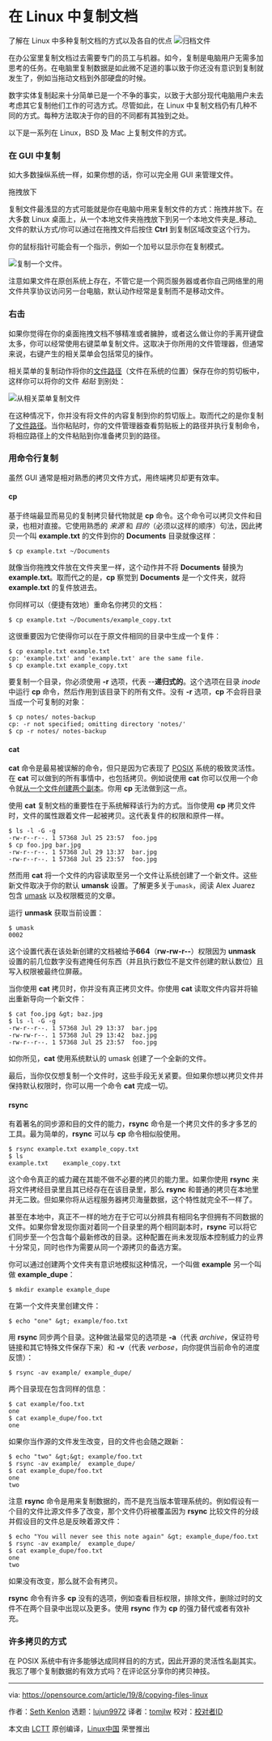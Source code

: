 [#]: collector: (lujun9972)
[#]: translator: (tomjlw)
[#]: reviewer: ( )
[#]: publisher: ( )
[#]: url: ( )
[#]: subject: (Copying files in Linux)
[#]: via: (https://opensource.com/article/19/8/copying-files-linux)
[#]: author: (Seth Kenlon https://opensource.com/users/sethhttps://opensource.com/users/scottnesbitthttps://opensource.com/users/greg-p)

在 Linux 中复制文档
======

了解在 Linux 中多种复制文档的方式以及各自的优点
![归档文件][1]

在办公室里复制文档过去需要专门的员工与机器。如今，复制是电脑用户无需多加思考的任务。在电脑里复制数据是如此微不足道的事以致于你还没有意识到复制就发生了，例如当拖动文档到外部硬盘的时候。

数字实体复制起来十分简单已是一个不争的事实，以致于大部分现代电脑用户未去考虑其它复制他们工作的可选方式。尽管如此，在 Linux 中复制文档仍有几种不同的方式。每种方法取决于你的目的不同都有其独到之处。

以下是一系列在 Linux，BSD 及 Mac 上复制文件的方式。

### 在 GUI 中复制
如大多数操纵系统一样，如果你想的话，你可以完全用 GUI 来管理文件。

拖拽放下

复制文件最浅显的方式可能就是你在电脑中用来复制文件的方式：拖拽并放下。在大多数 Linux 桌面上，从一个本地文件夹拖拽放下到另一个本地文件夹是_移动_文件的默认方式/你可以通过在拖拽文件后按住 **Ctrl** 到复制区域改变这个行为。

你的鼠标指针可能会有一个指示，例如一个加号以显示你在复制模式。

![复制一个文件。][2]

注意如果文件在原创系统上存在，不管它是一个网页服务器或者你自己网络里的用文件共享协议访问另一台电脑，默认动作经常是复制而不是移动文件。

### 右击

如果你觉得在你的桌面拖拽文档不够精准或者臃肿，或者这么做让你的手离开键盘太多，你可以经常使用右键菜单复制文件。这取决于你所用的文件管理器，但通常来说，右键产生的相关菜单会包括常见的操作。

相关菜单的复制动作将你的[文件路径][3]（文件在系统的位置）保存在你的剪切板中，这样你可以将你的文件 _粘贴_ 到别处：


![从相关菜单复制文件][4]

在这种情况下，你并没有将文件的内容复制到你的剪切版上。取而代之的是你复制了[文件路径][3]。当你粘贴时，你的文件管理器查看剪贴板上的路径并执行复制命令，将相应路径上的文件粘贴到你准备拷贝到的路径。

### 用命令行复制

虽然 GUI 通常是相对熟悉的拷贝文件方式，用终端拷贝却更有效率。

#### cp

基于终端最显而易见的复制拷贝替代物就是 **cp** 命令。这个命令可以拷贝文件和目录，也相对直接。它使用熟悉的 _来源_ 和 _目的_（必须以这样的顺序）句法，因此拷贝一个叫 **example.txt** 的文件到你的 **Documents** 目录就像这样：

```
$ cp example.txt ~/Documents
```

就像当你拖拽文件放在文件夹里一样，这个动作并不将 **Documents** 替换为 **example.txt**。取而代之的是，**cp** 察觉到 **Documents** 是一个文件夹，就将 **example.txt** 的复件放进去。

你同样可以（便捷有效地）重命名你拷贝的文档：

```
$ cp example.txt ~/Documents/example_copy.txt
```

这很重要因为它使得你可以在于原文件相同的目录中生成一个复件：

```
$ cp example.txt example.txt
cp: 'example.txt' and 'example.txt' are the same file.
$ cp example.txt example_copy.txt
```

要复制一个目录，你必须使用 **-r** 选项，代表 --**递归式的**。这个选项在目录 _inode_ 中运行 **cp** 命令，然后作用到该目录下的所有文件。没有 **-r** 选项，**cp** 不会将目录当成一个可复制的对象：

```
$ cp notes/ notes-backup
cp: -r not specified; omitting directory 'notes/'
$ cp -r notes/ notes-backup
```

#### cat

**cat** 命令是最易被误解的命令，但只是因为它表现了 [POSIX][5] 系统的极致灵活性。在 **cat** 可以做到的所有事情中，也包括拷贝。例如说使用 **cat** 你可以仅用一个命令就[从一个文件创建两个副本][6]。你用 **cp** 无法做到这一点。

使用 **cat** 复制文档的重要性在于系统解释该行为的方式。当你使用 **cp** 拷贝文件时，文件的属性跟着文件一起被拷贝。这代表复件的权限和原件一样。


```
$ ls -l -G -g
-rw-r--r--. 1 57368 Jul 25 23:57  foo.jpg
$ cp foo.jpg bar.jpg
-rw-r--r--. 1 57368 Jul 29 13:37  bar.jpg
-rw-r--r--. 1 57368 Jul 25 23:57  foo.jpg
```

然而用 **cat** 将一个文件的内容读取至另一个文件让系统创建了一个新文件。这些新文件取决于你的默认 **umansk** 设置。了解更多关于`umask`，阅读 Alex Juarez 包含 [umask][7] 以及权限概览的文章。

运行 **unmask** 获取当前设置：


```
$ umask
0002
```

这个设置代表在该处新创建的文档被给予**664**（**rw-rw-r--**）权限因为 **unmask** 设置的前几位数字没有遮掩任何东西（并且执行数位不是文件创建的默认数位）且写入权限被最终位屏蔽。

当你使用 **cat** 拷贝时，你并没有真正拷贝文件。你使用 **cat** 读取文件内容并将输出重新导向一个新文件：


```
$ cat foo.jpg &gt; baz.jpg
$ ls -l -G -g
-rw-r--r--. 1 57368 Jul 29 13:37  bar.jpg
-rw-rw-r--. 1 57368 Jul 29 13:42  baz.jpg
-rw-r--r--. 1 57368 Jul 25 23:57  foo.jpg
```

如你所见，**cat** 使用系统默认的 umask 创建了一个全新的文件。

最后，当你仅仅想复制一个文件时，这些手段无关紧要。但如果你想以拷贝文件并保持默认权限时，你可以用一个命令 **cat** 完成一切。

#### rsync

有着著名的同步源和目的文件的能力，**rsync** 命令是一个拷贝文件的多才多艺的工具。最为简单的，**rsync** 可以与 **cp** 命令相似般使用。


```
$ rsync example.txt example_copy.txt
$ ls
example.txt    example_copy.txt
```

这个命令真正的威力藏在其能不做不必要的拷贝的能力里。如果你使用 **rsync** 来将文件拷经目录里且其已经存在在该目录里，那么 **rsync** 和普通的拷贝在本地里并无二致。但如果你将从远程服务器拷贝海量数据，这个特性就完全不一样了。

甚至在本地中，真正不一样的地方在于它可以分辨具有相同名字但拥有不同数据的文件。如果你曾发现你面对着同一个目录里的两个相同副本时，**rsync** 可以将它们同步至一个包含每个最新修改的目录。这种配置在尚未发现版本控制威力的业界十分常见，同时也作为需要从同一个源拷贝的备选方案。

你可以通过创建两个文件夹有意识地模拟这种情况，一个叫做 **example** 另一个叫做 **example_dupe**：


```
$ mkdir example example_dupe
```

在第一个文件夹里创建文件：


```
$ echo "one" &gt; example/foo.txt
```

用 **rsync** 同步两个目录。这种做法最常见的选项是 **-a**（代表 _archive_，保证符号链接和其它特殊文件保存下来）和 **-v**（代表 _verbose_，向你提供当前命令的进度反馈）：


```
$ rsync -av example/ example_dupe/
```

两个目录现在包含同样的信息：


```
$ cat example/foo.txt
one
$ cat example_dupe/foo.txt
one
```

如果你当作源的文件发生改变，目的文件也会随之跟新：


```
$ echo "two" &gt;&gt; example/foo.txt
$ rsync -av example/  example_dupe/
$ cat example_dupe/foo.txt
one
two
```

注意 **rsync** 命令是用来复制数据的，而不是充当版本管理系统的。例如假设有一个目的文件比源文件多了改变，那个文件仍将被覆盖因为 **rsync** 比较文件的分歧并假设目的文件总是反映着源文件：


```
$ echo "You will never see this note again" &gt; example_dupe/foo.txt
$ rsync -av example/  example_dupe/
$ cat example_dupe/foo.txt
one
two
```

如果没有改变，那么就不会有拷贝。

**rsync** 命令有许多 **cp** 没有的选项，例如查看目标权限，排除文件，删除过时的文件不在两个目录中出现以及更多。使用 **rsync** 作为 **cp** 的强力替代或者有效补充。

### 许多拷贝的方式

在 POSIX 系统中有许多能够达成同样目的的方式，因此开源的灵活性名副其实。我忘了哪个复制数据的有效方式吗？在评论区分享你的拷贝神技。

--------------------------------------------------------------------------------

via: https://opensource.com/article/19/8/copying-files-linux

作者：[Seth Kenlon][a]
选题：[lujun9972][b]
译者：[tomjlw](https://github.com/tomjlw)
校对：[校对者ID](https://github.com/校对者ID)

本文由 [LCTT](https://github.com/LCTT/TranslateProject) 原创编译，[Linux中国](https://linux.cn/) 荣誉推出

[a]: https://opensource.com/users/sethhttps://opensource.com/users/scottnesbitthttps://opensource.com/users/greg-p
[b]: https://github.com/lujun9972
[1]: https://opensource.com/sites/default/files/styles/image-full-size/public/lead-images/documents_papers_file_storage_work.png?itok=YlXpAqAJ (Filing papers and documents)
[2]: https://opensource.com/sites/default/files/uploads/copy-nautilus.jpg (Copying a file.)
[3]: https://opensource.com/article/19/7/understanding-file-paths-and-how-use-them
[4]: https://opensource.com/sites/default/files/uploads/copy-files-menu.jpg (Copying a file from the context menu.)
[5]: https://opensource.com/article/19/7/what-posix-richard-stallman-explains
[6]: https://opensource.com/article/19/2/getting-started-cat-command
[7]: https://opensource.com/article/19/7/linux-permissions-101
